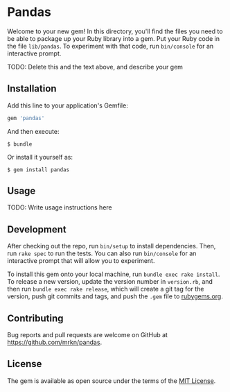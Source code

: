 # Pandas

Welcome to your new gem! In this directory, you'll find the files you need to be able to package up your Ruby library into a gem. Put your Ruby code in the file `lib/pandas`. To experiment with that code, run `bin/console` for an interactive prompt.

TODO: Delete this and the text above, and describe your gem

## Installation

Add this line to your application's Gemfile:

```ruby
gem 'pandas'
```

And then execute:

    $ bundle

Or install it yourself as:

    $ gem install pandas

## Usage

TODO: Write usage instructions here

## Development

After checking out the repo, run `bin/setup` to install dependencies. Then, run `rake spec` to run the tests. You can also run `bin/console` for an interactive prompt that will allow you to experiment.

To install this gem onto your local machine, run `bundle exec rake install`. To release a new version, update the version number in `version.rb`, and then run `bundle exec rake release`, which will create a git tag for the version, push git commits and tags, and push the `.gem` file to [rubygems.org](https://rubygems.org).

## Contributing

Bug reports and pull requests are welcome on GitHub at https://github.com/mrkn/pandas.

## License

The gem is available as open source under the terms of the [MIT License](http://opensource.org/licenses/MIT).

